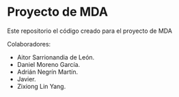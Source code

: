 # Proyecto de MDA

Este repositorio el código creado para el proyecto de MDA

Colaboradores:

- Aitor Sarrionandia de León.
- Daniel Moreno García.
- Adrián Negrín Martín.
- Javier.
- Zixiong Lin Yang.
